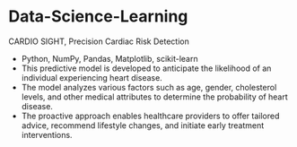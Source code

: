 # Data-Science-Learning
CARDIO SIGHT, Precision Cardiac Risk Detection 
* Python, NumPy, Pandas, Matplotlib, scikit-learn
* This predictive model is developed to anticipate the likelihood of an individual experiencing heart disease.
* The model analyzes various factors such as age, gender, cholesterol levels, and other medical attributes to determine the probability of heart 
  disease.
* The proactive approach enables healthcare providers to offer tailored advice, recommend lifestyle changes, and initiate early treatment interventions.
